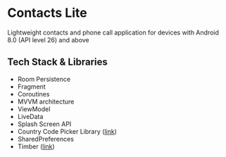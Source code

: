 # Contacts Lite
Lightweight contacts and phone call application for devices with Android 8.0 (API level 26) and above

## Tech Stack & Libraries
- Room Persistence
- Fragment
- Coroutines
- MVVM architecture
- ViewModel
- LiveData
- Splash Screen API
- Country Code Picker Library ([link](https://github.com/hbb20/CountryCodePickerProject))
- SharedPreferences
- Timber ([link](https://github.com/JakeWharton/timber))
